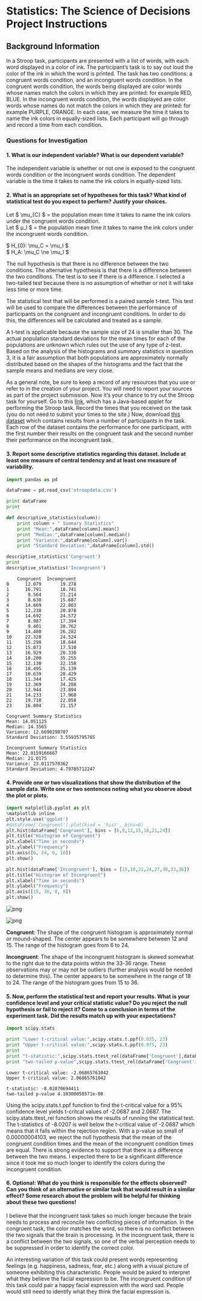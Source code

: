 
# Statistics: The Science of Decisions Project Instructions

## Background Information

In a Stroop task, participants are presented with a list of words, with each word displayed in a color of ink. The participant’s task is to say out loud the color of the ink in which the word is printed. The task has two conditions: a congruent words condition, and an incongruent words condition. In the congruent words condition, the words being displayed are color words whose names match the colors in which they are printed: for example RED, BLUE. In the incongruent words condition, the words displayed are color words whose names do not match the colors in which they are printed: for example PURPLE, ORANGE. In each case, we measure the time it takes to name the ink colors in equally-sized lists. Each participant will go through and record a time from each condition.

### Questions for Investigation
#### 1. What is our independent variable?  What is our dependent variable?
The independent variable is whether or not one is exposed to the congruent words condition or the incongruent words condition.  The dependent variable is the time it takes to name the ink colors in equally-sized lists.

#### 2. What is an appropriate set of hypotheses for this task? What kind of statistical test do you expect to perform? Justify your choices.
Let $ \mu_{C} $ = the population mean time it takes to name the ink colors under the congruent words condition.   
Let $ μ_I $ = the population mean time it takes to name the ink colors under the incongruent words condition.

$ H_{0}:  \mu_C = \mu_I $    
$ H_A: \mu_C \ne \mu_I $   

The null hypothesis is that there is no difference between the two conditions.  The alternative hypothesis is that there is a difference between the two conditions.  The test is to see if there is a difference.  I selected a two-tailed test because there is no assumption of whether or not it will take less time or more time.

The statistical test that will be performed is a paired sample t-test.  This test will be used to compare the differences between the performance of participants on the congruent and incongruent conditions.  In order to do this, the differences will be calculated and treated as a sample.

A t-test is applicable because the sample size of 24 is smaller than 30.  The actual population standard deviations for the mean times for each of the populations are unknown which rules out the use of any type of z-test.  Based on the analysis of the histograms and summary statistics in question 3, it is a fair assumption that both populations are approximately normally distributed based on the shapes of the histograms and the fact that the sample means and medians are very close.



As a general note, be sure to keep a record of any resources that you use or refer to in the creation of your project. You will need to report your sources as part of the project submission.
Now it’s your chance to try out the Stroop task for yourself. Go to this [link](https://www.google.com/url?q=https://faculty.washington.edu/chudler/java/ready.html&sa=D&ust=1455910929447000&usg=AFQjCNETT8fHY1_z3LQybK7dHsqRZZtlNA), which has a Java-based applet for performing the Stroop task. Record the times that you received on the task (you do not need to submit your times to the site.) Now, download [this dataset](https://www.google.com/url?q=https://drive.google.com/file/d/0B9Yf01UaIbUgQXpYb2NhZ29yX1U/view?usp%3Dsharing&sa=D&ust=1455910929448000&usg=AFQjCNGABagMd0cZJewduz7uu3xHyVkW4A) which contains results from a number of participants in the task. Each row of the dataset contains the performance for one participant, with the first number their results on the congruent task and the second number their performance on the incongruent task.


#### 3. Report some descriptive statistics regarding this dataset. Include at least one measure of central tendency and at least one measure of variability.


```python
import pandas as pd

dataFrame = pd.read_csv('stroopdata.csv')

print dataFrame
print

def descriptive_statistics(column):
    print column + " Summary Statistics"
    print "Mean:",dataFrame[column].mean()
    print "Median:",dataFrame[column].median()
    print "Variance:",dataFrame[column].var()
    print "Standard Deviation:",dataFrame[column].std()

descriptive_statistics('Congruent')
print
descriptive_statistics('Incongruent')
```

        Congruent  Incongruent
    0      12.079       19.278
    1      16.791       18.741
    2       9.564       21.214
    3       8.630       15.687
    4      14.669       22.803
    5      12.238       20.878
    6      14.692       24.572
    7       8.987       17.394
    8       9.401       20.762
    9      14.480       26.282
    10     22.328       24.524
    11     15.298       18.644
    12     15.073       17.510
    13     16.929       20.330
    14     18.200       35.255
    15     12.130       22.158
    16     18.495       25.139
    17     10.639       20.429
    18     11.344       17.425
    19     12.369       34.288
    20     12.944       23.894
    21     14.233       17.960
    22     19.710       22.058
    23     16.004       21.157
    
    Congruent Summary Statistics
    Mean: 14.051125
    Median: 14.3565
    Variance: 12.6690290707
    Standard Deviation: 3.55935795765
    
    Incongruent Summary Statistics
    Mean: 22.0159166667
    Median: 21.0175
    Variance: 23.0117570362
    Standard Deviation: 4.79705712247
    

#### 4. Provide one or two visualizations that show the distribution of the sample data. Write one or two sentences noting what you observe about the plot or plots.


```python
import matplotlib.pyplot as plt
%matplotlib inline
plt.style.use('ggplot')
#dataFrame['Congruent'].plot(kind = 'hist', bins=6)
plt.hist(dataFrame['Congruent'], bins = [6,9,12,15,18,21,24])
plt.title("Histogram of Congruent")
plt.xlabel("Time in seconds")
plt.ylabel("Frequency")
plt.axis([6, 24, 0, 10])
plt.show()

plt.hist(dataFrame['Incongruent'], bins = [15,18,21,24,27,30,33,36])
plt.title("Histogram of Incongruent")
plt.xlabel("Time in seconds")
plt.ylabel("Frequency")
plt.axis([15, 36, 0, 8])
plt.show()

```


![png](output_7_0.png)



![png](output_7_1.png)


**Congruent**: The shape of the congruent histogram is approximately normal or mound-shaped.  The center appears to be somewhere between 12 and 15.  The range of the histogram goes from 6 to 24.

**Incongruent**: The shape of the incongruent histogram is skewed somewhat to the right due to the data points within the 33-36 range.  These observations may or may not be outliers (further analysis would be needed to determine this).  The center appears to be somewhere in the range of 18 to 24.  The range of the histogram goes from 15 to 36.

#### 5. Now, perform the statistical test and report your results. What is your confidence level and your critical statistic value? Do you reject the null hypothesis or fail to reject it? Come to a conclusion in terms of the experiment task. Did the results match up with your expectations?


```python
import scipy.stats

print "Lower t-critical value:",scipy.stats.t.ppf(0.025, 23)
print "Upper t-critical value:",scipy.stats.t.ppf(0.975, 23)
print
print "t-statistic:",scipy.stats.ttest_rel(dataFrame['Congruent'],dataFrame['Incongruent']).statistic
print "two-tailed p-value",scipy.stats.ttest_rel(dataFrame['Congruent'],dataFrame['Incongruent']).pvalue
```

    Lower t-critical value: -2.06865761042
    Upper t-critical value: 2.06865761042
    
    t-statistic: -8.02070694411
    two-tailed p-value 4.10300058571e-08
    

Using the scipy.stats.t.ppf function to find the t-critical value for a 95% confidence level yields t-critcal values of -2.0687 and 2.0687.  The scipy.stats.ttest_rel function shows the results of running the statistical test.  The t-statistics of -8.0207 is well below the t-critical value of -2.0687 which means that it falls within the rejection region.  With a p-value so small of 0.00000004103, we reject the null hypothesis that the mean of the congruent condition times and the mean of the incongruent condition times are equal.  There is strong evidence to support that there is a difference between the two means.  I expected there to be a significant difference since it took me so much longer to identify the colors during the incongruent condition.

#### 6. Optional: What do you think is responsible for the effects observed? Can you think of an alternative or similar task that would result in a similar effect? Some research about the problem will be helpful for thinking about these two questions!
I believe that the incongruent task takes so much longer because the brain needs to process and reconcile two conflicting pieces of information.  In the congruent task, the color matches the word, so there is no conflict between the two signals that the brain is processing.  In the incongruent task, there is a conflict between the two signals, so one of the verbal perception needs to be suppressed in order to identify the correct color.

An interesting variation of this task could present words representing feelings (e.g. happiness, sadness, fear, etc.) along with a visual picture of someone exhibiting this characteristic.  People would be asked to interpret what they believe the facial expression to be.  The incongruent condition of this task could pair a happy facial expression with the word sad.  People would still need to identify what they think the facial expression is.



```python

```
